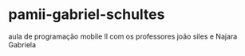 # pamii-gabriel-schultes
aula de programação mobile ll com os professores joão siles e Najara Gabriela
